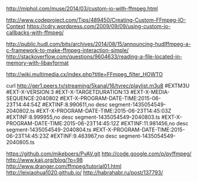 http://miphol.com/muse/2014/03/custom-io-with-ffmpeg.html

http://www.codeproject.com/Tips/489450/Creating-Custom-FFmpeg-IO-Context
https://cdry.wordpress.com/2009/09/09/using-custom-io-callbacks-with-ffmpeg/

http://public.hudl.com/bits/archives/2014/08/15/announcing-hudlffmpeg-a-c-framework-to-make-ffmpeg-interaction-simple/
http://stackoverflow.com/questions/9604633/reading-a-file-located-in-memory-with-libavformat

http://wiki.multimedia.cx/index.php?title=FFmpeg_filter_HOWTO

curl http://ger1.peers.tv/streaming/5kanal/16/tvrec/playlist.m3u8
#EXTM3U
#EXT-X-VERSION:3
#EXT-X-TARGETDURATION:13
#EXT-X-MEDIA-SEQUENCE:2040802
#EXT-X-PROGRAM-DATE-TIME:2015-06-23T14:44:54Z
#EXTINF:8.990611,no desc
segment-1435054549-2040802.ts
#EXT-X-PROGRAM-DATE-TIME:2015-06-23T14:45:03Z
#EXTINF:8.999955,no desc
segment-1435054549-2040803.ts
#EXT-X-PROGRAM-DATE-TIME:2015-06-23T14:45:12Z
#EXTINF:11.981456,no desc
segment-1435054549-2040804.ts
#EXT-X-PROGRAM-DATE-TIME:2015-06-23T14:45:23Z
#EXTINF:9.463967,no desc
segment-1435054549-2040805.ts

https://github.com/mikeboers/PyAV.git
http://code.google.com/p/pyffmpeg/
http://www.kaij.org/blog/?p=98
http://www.dranger.com/ffmpeg/tutorial01.html
http://leixiaohua1020.github.io/
http://habrahabr.ru/post/137793/
